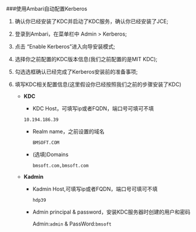 ###使用Ambari自动配置Kerberos

1. 确认你已经安装了KDC并启动了KDC服务，确认你已经安装了JCE;

2. 登录到Ambari，在菜单栏中 Admin > Kerberos;

3. 点击 “Enable Kerberos”进入向导安装模式;

4. 选择你之前配置的KDC版本信息(我们之前配置的是MIT KDC);

5. 勾选选框确认已经完成了Kerberos安装前的准备事项;

6. 填写KDC相关配置信息(这里假设你已经按照我们之前的步骤安装了KDC)
   
     * **KDC**
       - KDC Host，可填写ip或者FQDN，端口号可填可不填
        
        `10.194.186.39`
       - Realm name，之前设置的域名
         
         `BMSOFT.COM`
       - (选填)Domains
       
         `bmsoft.com,bmsoft.com`
     * **Kadmin**
       -  Kadmin Host,可填写ip或者FQDN，端口号可填可不填
       
           `hdp39`
       - Admin principal & password，安装KDC服务器时创建的用户和密码
       
           Admin:`admin` &  PassWord:`bmsoft`